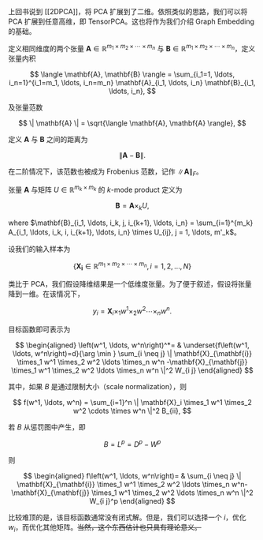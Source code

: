 上回书说到 [[2DPCA]]，将 PCA 扩展到了二维。依照类似的思路，我们可以将 PCA 扩展到任意高维，即 TensorPCA。这也将作为我们介绍 Graph Embedding 的基础。

定义相同维度的两个张量 $\mathbf{A} \in \mathbb{R}^{m_1 \times m_2 \times \cdots \times m_n}$ 与 $\mathbf{B} \in \mathbb{R}^{m_1 \times m_2 \times \cdots \times m_n}$，定义张量内积

$$
\langle \mathbf{A}, \mathbf{B} \rangle = \sum_{i_1=1, \ldots, i_n=1}^{i_1=m_1, \ldots, i_n=m_n} \mathbf{A}_{i_1, \ldots, i_n} \mathbf{B}_{i_1, \ldots, i_n},
$$

及张量范数

$$
\| \mathbf{A} \| = \sqrt{\langle \mathbf{A}, \mathbf{A} \rangle},
$$

定义 $\mathbf{A}$ 与 $\mathbf{B}$ 之间的距离为

$$
\| \mathbf{A} - \mathbf{B} \|.
$$

在二阶情况下，该范数也被成为 Frobenius 范数，记作 $\| \mathbf{A} \|_F$。

张量 $\mathbf{A}$ 与矩阵 $U \in \mathbb{R}^{m_k \times m_k}$ 的 $k$-mode product 定义为

$$
\mathbf{B} = \mathbf{A} \times_k U,
$$

where $\mathbf{B}_{i_1, \ldots, i_k, j, i_{k+1}, \ldots, i_n} = \sum_{i=1}^{m_k} A_{i_1, \ldots, i_k, i, i_{k+1}, \ldots, i_n} \times U_{ij}, j = 1, \ldots, m'_k$。

设我们的输入样本为

$$
\left\{\mathbf{X}_{\mathbf{i}} \in \mathbb{R}^{m_1 \times m_2 \times \cdots \times m_n}, i=1,2, \ldots, N\right\}
$$

类比于 PCA，我们假设降维结果是一个低维度张量。为了便于叙述，假设将张量降到一维。在该情况下，

$$
y_i = \mathbf{X}_i \times_1 w^1 \times_2 w^2 \cdots \times_n w^n.
$$

目标函数即可表示为

$$
\begin{aligned}
\left(w^1, \ldots, w^n\right)^*= & \underset{f\left(w^1, \ldots, w^n\right)=d}{\arg \min } \sum_{i \neq j} \| \mathbf{X}_{\mathbf{i}} \times_1 w^1 \times_2 w^2 \ldots \times_n w^n
-\mathbf{X}_{\mathbf{j}} \times_1 w^1 \times_2 w^2 \ldots \times_n w^n \|^2 W_{i j}
\end{aligned}
$$

其中，如果 $B$ 是通过限制大小（scale normalization），则

$$
f(w^1, \ldots, w^n) = \sum_{i=1}^n \| \mathbf{X}_i \times_1 w^1 \times_2 w^2 \cdots \times w^n \|^2 B_{ii},
$$

若 $B$ 从惩罚图中产生，即

$$
B = L^p = D^p - W^p
$$

则

$$
\begin{aligned}
f\left(w^1, \ldots, w^n\right)= & \sum_{i \neq j} \| \mathbf{X}_{\mathbf{i}} \times_1 w^1 \times_2 w^2 \ldots \times_n w^n-\mathbf{X}_{\mathbf{j}} \times_1 w^1 \times_2 w^2 \ldots \times_n w^n \|^2 W_{i j}^p
\end{aligned}
$$

比较难顶的是，该目标函数通常没有闭式解。但是，我们可以选择一个 $i$，优化 $w_i$，而优化其他矩阵。~~当然，这个东西估计也只具有理论意义。~~
